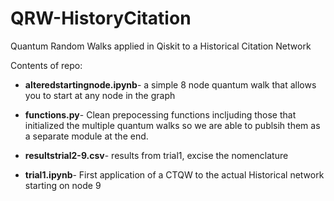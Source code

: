 # QRW-HistoryCitation
Quantum Random Walks applied in Qiskit to a Historical Citation Network

Contents of repo: 
- __alteredstartingnode.ipynb__- a simple 8 node quantum walk that allows you to start at any node in the graph

- __functions.py__- Clean prepocessing functions incljuding those that initialized the multiple quantum walks so we are able to publsih them as a separate module at the end.

- __resultstrial2-9.csv__- results from trial1, excise the nomenclature

- __trial1.ipynb__- First application of a CTQW to the actual Historical network starting on node 9
